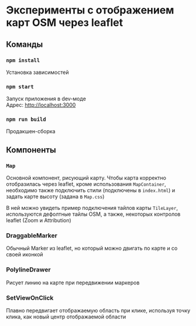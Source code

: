 # Эксперименты с отображением карт OSM через leaflet

## Команды

### `npm install`

Установка зависимостей

### `npm start`

Запуск приложения в dev-моде \
Адрес: [http://localhost:3000](http://localhost:3000)

### `npm run build`

Продакшен-сборка


## Компоненты

### `Map`

Основной компонент, рисующий карту. Чтобы карта корректно отобразилась через leaflet,
кроме использования `MapContainer`, необходимо также подключить стили (подключены в `index.html`) и задать карте высоту 
(задана в `Map.css`)

В ней можно увидеть пример подключения тайлов карты `TileLayer`, используются дефолтные тайлы OSM, 
а также, некоторых контролов leaflet (Zoom и Attribution)

### DraggableMarker

Обычный Marker из leaflet, но который можно двигать по карте и со своей иконкой

### PolylineDrawer

Рисует линию на карте при передвижении маркеров 

### SetViewOnClick

Плавно передвигает отображаемую область при клике, используя точку клика, как новый центр отображаемой области


